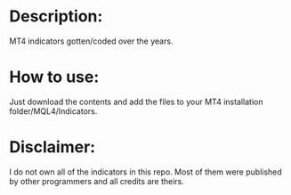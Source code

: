 # Description:
MT4 indicators gotten/coded over the years.

# How to use:
Just download the contents and add the files to your MT4 installation folder/MQL4/Indicators.

# Disclaimer:
I do not own all of the indicators in this repo. Most of them were published by other programmers and all credits are theirs.

